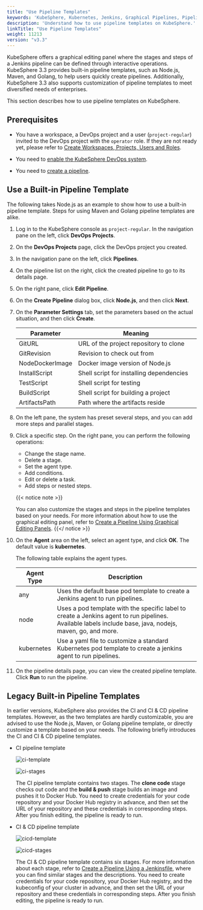 ```yaml
---
title: "Use Pipeline Templates"
keywords: 'KubeSphere, Kubernetes, Jenkins, Graphical Pipelines, Pipeline Templates'
description: 'Understand how to use pipeline templates on KubeSphere.'
linkTitle: "Use Pipeline Templates"
weight: 11213
version: "v3.3"
---
```


KubeSphere offers a graphical editing panel where the stages and steps of a Jenkins pipeline can be defined through interactive operations. KubeSphere 3.3 provides built-in pipeline templates, such as Node.js, Maven, and Golang, to help users quickly create pipelines. Additionally, KubeSphere 3.3 also supports customization of pipeline templates to meet diversified needs of enterprises.

This section describes how to use pipeline templates on KubeSphere.
## Prerequisites

- You have a workspace, a DevOps project and a user (`project-regular`) invited to the DevOps project with the `operator` role. If they are not ready yet, please refer to [Create Workspaces, Projects, Users and Roles](../../../../quick-start/create-workspace-and-project/).

- You need to [enable the KubeSphere DevOps system](../../../../pluggable-components/devops/).

- You need to [create a pipeline](../../../how-to-use/pipelines/create-a-pipeline-using-graphical-editing-panel/).

## Use a Built-in Pipeline Template

The following takes Node.js as an example to show how to use a built-in pipeline template. Steps for using Maven and Golang pipeline templates are alike.


1. Log in to the KubeSphere console as `project-regular`. In the navigation pane on the left, click **DevOps Projects**.

2. On the **DevOps Projects** page, click the DevOps project you created.

3. In the navigation pane on the left, click **Pipelines**.

4. On the pipeline list on the right, click the created pipeline to go to its details page.

5. On the right pane, click **Edit Pipeline**.

6. On the **Create Pipeline** dialog box, click **Node.js**, and then click **Next**.


7. On the **Parameter Settings** tab, set the parameters based on the actual situation, and then click **Create**.
   
   | Parameter  | Meaning |
   | ----------- | ------------------------- |
   | GitURL     | URL of the project repository to clone                  |
   | GitRevision | Revision to check out from                  |
   | NodeDockerImage  | Docker image version of Node.js  |
   | InstallScript     | Shell script for installing dependencies  |
   | TestScript     | Shell script for testing  |
   | BuildScript     | Shell script for building a project  |
   | ArtifactsPath     | Path where the artifacts reside  |

8. On the left pane, the system has preset several steps, and you can add more steps and parallel stages.

9. Click a specific step. On the right pane, you can perform the following operations:
   - Change the stage name.
   - Delete a stage.
   - Set the agent type.
   - Add conditions.
   - Edit or delete a task.
   - Add steps or nested steps.
   
   {{< notice note >}}

   You can also customize the stages and steps in the pipeline templates based on your needs. For more information about how to use the graphical editing panel, refer to [Create a Pipeline Using Graphical Editing Panels](../create-a-pipeline-using-graphical-editing-panel/).
   {{</ notice >}}

10. On the **Agent** area on the left, select an agent type, and click **OK**. The default value is **kubernetes**.
    
    The following table explains the agent types.

    <style>
    table th:first-of-type {
        width: 20%;
    }
    table th:nth-of-type(2) {
        width: 80%;
    }
    </style>
    | Agent Type  | Description |
    | --------------- | ------------------------- |
    | any     | Uses the default base pod template to create a Jenkins agent to run pipelines.                  |
    | node | Uses a pod template with the specific label to create a Jenkins agent to run pipelines. Available labels include base, java, nodejs, maven, go, and more.                  |
    | kubernetes  | Use a yaml file to customize a standard Kubernetes pod template to create a jenkins agent to run pipelines.  |

11. On the pipeline details page, you can view the created pipeline template. Click **Run** to run the pipeline.

## Legacy Built-in Pipeline Templates

In earlier versions, KubeSphere also provides the CI and CI & CD pipeline templates. However, as the two templates are hardly customizable, you are advised to use the Node.js, Maven, or Golang pipeline template, or directly customize a template based on your needs.
The following briefly introduces the CI and CI & CD pipeline templates.

- CI pipeline template

   ![ci-template](/images/docs/v3.x/devops-user-guide/using-devops/use-pipeline-templates/ci-template.png)

   ![ci-stages](/images/docs/v3.x/devops-user-guide/using-devops/use-pipeline-templates/ci-stages.png)

   The CI pipeline template contains two stages. The **clone code** stage checks out code and the **build & push** stage builds an image and pushes it to Docker Hub. You need to create credentials for your code repository and your Docker Hub registry in advance, and then set the URL of your repository and these credentials in corresponding steps. After you finish editing, the pipeline is ready to run.

- CI & CD pipeline template

   ![cicd-template](/images/docs/v3.x/devops-user-guide/using-devops/use-pipeline-templates/cicd-template.png)

   ![cicd-stages](/images/docs/v3.x/devops-user-guide/using-devops/use-pipeline-templates/cicd-stages.png)

   The CI & CD pipeline template contains six stages. For more information about each stage, refer to [Create a Pipeline Using a Jenkinsfile](../create-a-pipeline-using-jenkinsfile/#pipeline-overview), where you can find similar stages and the descriptions. You need to create credentials for your code repository, your Docker Hub registry, and the kubeconfig of your cluster in advance, and then set the URL of your repository and these credentials in corresponding steps. After you finish editing, the pipeline is ready to run.